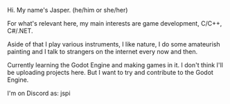 Hi. My name's Jasper. (he/him or she/her)

For what's relevant here, my main interests are game development, C/C++, C#/.NET.

Aside of that I play various instruments, I like nature, I do some amateurish painting and I talk to strangers on the internet every now and then.

Currently learning the Godot Engine and making games in it. I don't think I'll be uploading projects here. But I want to try and contribute to the Godot Engine.

I'm on Discord as: jspi
